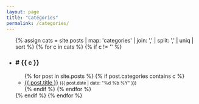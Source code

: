 ```yaml
---
layout: page
title: "Catégories"
permalink: /categories/
---
```


<ul>
  {% assign cats = site.posts | map: 'categories' | join: ',' | split: ',' | uniq | sort %}
  {% for c in cats %}
    {% if c != '' %}
      <li>
        <h3 id="{{ c | slugify }}"># {{ c }}</h3>
        <ul>
          {% for post in site.posts %}
            {% if post.categories contains c %}
              <li><a href="{{ post.url | relative_url }}">{{ post.title }}</a> <small>({{ post.date | date: "%d %b %Y" }})</small></li>
            {% endif %}
          {% endfor %}
        </ul>
      </li>
    {% endif %}
  {% endfor %}
</ul>
